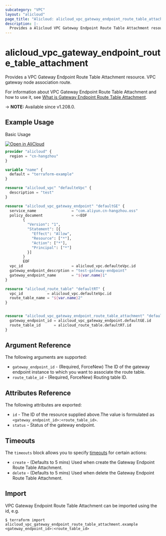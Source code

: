 ```yaml
---
subcategory: "VPC"
layout: "alicloud"
page_title: "Alicloud: alicloud_vpc_gateway_endpoint_route_table_attachment"
description: |-
  Provides a Alicloud VPC Gateway Endpoint Route Table Attachment resource.
---
```


# alicloud_vpc_gateway_endpoint_route_table_attachment

Provides a VPC Gateway Endpoint Route Table Attachment resource. VPC gateway node association route.

For information about VPC Gateway Endpoint Route Table Attachment and how to use it, see [What is Gateway Endpoint Route Table Attachment](https://www.alibabacloud.com/help/en/virtual-private-cloud/latest/311148).

-> **NOTE:** Available since v1.208.0.

## Example Usage

Basic Usage

<div style="display: block;margin-bottom: 40px;"><div class="oics-button" style="float: right;position: absolute;margin-bottom: 10px;">
  <a href="https://api.aliyun.com/terraform?resource=alicloud_vpc_gateway_endpoint_route_table_attachment&exampleId=db033002-40d1-c87d-a761-070c73e33159cf51d2a8&activeTab=example&spm=docs.r.vpc_gateway_endpoint_route_table_attachment.0.db03300240&intl_lang=EN_US" target="_blank">
    <img alt="Open in AliCloud" src="https://img.alicdn.com/imgextra/i1/O1CN01hjjqXv1uYUlY56FyX_!!6000000006049-55-tps-254-36.svg" style="max-height: 44px; max-width: 100%;">
  </a>
</div></div>

```terraform
provider "alicloud" {
  region = "cn-hangzhou"
}

variable "name" {
  default = "terraform-example"
}

resource "alicloud_vpc" "defaulteVpc" {
  description = "test"
}

resource "alicloud_vpc_gateway_endpoint" "defaultGE" {
  service_name                = "com.aliyun.cn-hangzhou.oss"
  policy_document             = <<EOF
        {
          "Version": "1",
          "Statement": [{
            "Effect": "Allow",
            "Resource": ["*"],
            "Action": ["*"],
            "Principal": ["*"]
          }]
        }
        EOF
  vpc_id                      = alicloud_vpc.defaulteVpc.id
  gateway_endpoint_descrption = "test-gateway-endpoint"
  gateway_endpoint_name       = "${var.name}1"
}

resource "alicloud_route_table" "defaultRT" {
  vpc_id           = alicloud_vpc.defaulteVpc.id
  route_table_name = "${var.name}2"
}


resource "alicloud_vpc_gateway_endpoint_route_table_attachment" "default" {
  gateway_endpoint_id = alicloud_vpc_gateway_endpoint.defaultGE.id
  route_table_id      = alicloud_route_table.defaultRT.id
}
```

## Argument Reference

The following arguments are supported:
* `gateway_endpoint_id` - (Required, ForceNew) The ID of the gateway endpoint instance to which you want to associate the route table.
* `route_table_id` - (Required, ForceNew) Routing table ID.

## Attributes Reference

The following attributes are exported:
* `id` - The ID of the resource supplied above.The value is formulated as `<gateway_endpoint_id>:<route_table_id>`.
* `status` - Status of the gateway endpoint.

## Timeouts

The `timeouts` block allows you to specify [timeouts](https://developer.hashicorp.com/terraform/language/resources/syntax#operation-timeouts) for certain actions:
* `create` - (Defaults to 5 mins) Used when create the Gateway Endpoint Route Table Attachment.
* `delete` - (Defaults to 5 mins) Used when delete the Gateway Endpoint Route Table Attachment.

## Import

VPC Gateway Endpoint Route Table Attachment can be imported using the id, e.g.

```shell
$ terraform import alicloud_vpc_gateway_endpoint_route_table_attachment.example <gateway_endpoint_id>:<route_table_id>
```